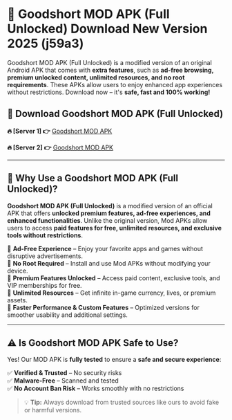 # 📲 Goodshort MOD APK (Full Unlocked) Download New Version 2025 (j59a3)

Goodshort MOD APK (Full Unlocked) is a modified version of an original Android APK that comes with **extra features**, such as **ad-free browsing, premium unlocked content, unlimited resources, and no root requirements**. These APKs allow users to enjoy enhanced app experiences without restrictions. Download now – it's **safe, fast and 100% working!**

## **📲 Download Goodshort MOD APK (Full Unlocked)**

 **🔥 [Server 1] 👉** [Goodshort MOD APK](https://hapymods.com?title=Goodshort+MOD+APK&ref=Ax1)

 **🔥 [Server 2] 👉** [Goodshort MOD APK](https://hapymods.com?title=Goodshort+MOD+APK&ref=Ax1)

---

## **📌 Why Use a Goodshort MOD APK (Full Unlocked)?**

**Goodshort MOD APK (Full Unlocked)** is a modified version of an official APK that offers **unlocked premium features, ad-free experiences, and enhanced functionalities**. Unlike the original version, Mod APKs allow users to access **paid features for free, unlimited resources, and exclusive tools without restrictions**.

🔹 **Ad-Free Experience** – Enjoy your favorite apps and games without disruptive advertisements.  
🔹 **No Root Required** – Install and use Mod APKs without modifying your device.  
🔹 **Premium Features Unlocked** – Access paid content, exclusive tools, and VIP memberships for free.  
🔹 **Unlimited Resources** – Get infinite in-game currency, lives, or premium assets.  
🔹 **Faster Performance & Custom Features** – Optimized versions for smoother usability and additional settings.  

---

## **⚠️ Is Goodshort MOD APK Safe to Use?**

Yes! Our MOD APK is **fully tested** to ensure a **safe and secure experience**:

✅ **Verified & Trusted** – No security risks  
✅ **Malware-Free** – Scanned and tested  
✅ **No Account Ban Risk** – Works smoothly with no restrictions  

> 💡 **Tip:** Always download from trusted sources like ours to avoid fake or harmful versions.